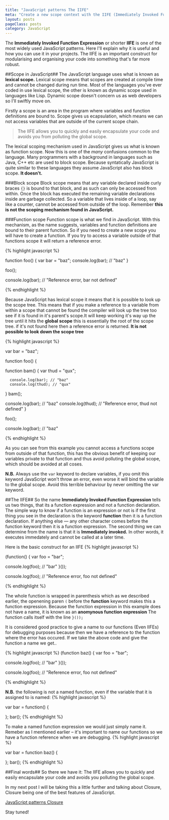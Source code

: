 ```yaml
---
title: "JavaScript patterns The IIFE"
meta: "Create a new scope context with the IIFE (Immediately Invoked Functiom Expression)"
layout: posts
pageClass: posts
category: JavaScript
---
```


The **Immediately Invoked Function Expression** or shorter **IIFE** is one of
the most widely used JavaScript patterns.  Here I'll explain why it is useful
and how you can use it in your projects.  The IIFE is an important construct
for modularising and organising your code into something that's far more robust.


##Scope in JavaScript##
The JavaScript language uses what is known as **lexical scope.**  Lexical scope means
that scopes are created at compile time and cannot be changed during run time.
Most of the languages you've ever coded in use lexical scope, the other is known
as dynamic scope used in languages like Lisp.  Dynamic scope doesn't concern us
as web developers so I'll swiftly move on.

Firstly a scope is an area in the program where variables and function definitions
are bound to.  Scope gives us ecapsulation, which means we can not access variables
that are outside of the current scope chain.

> The IIFE allows you to quickly and easily encapsulate your code
> and avoids you from polluting the global scope.

The lexical scoping mechanism used in JavaScript gives us what is known as
function scope.  Now this is one of the *many* confusions common to the language. 
Many programmers with a background in languages such as Java, C++ etc are used to
block scope.  Because syntatically JavaScript is quite similar to these languages
they assume JavaScript also has block scope.  **It doesn't.**

###Block scope
Block scope means that any variable declared inside curly braces `{}` is bound
to that block, and as such can only be accessed from within.  Once the
block has executed the remaining variable declarations inside are garbage 
collected.
So a variable that lives inside of a loop, say like a counter, cannot be accessed
from outside of the loop.  Remember **this is not the scoping mechanism found in
JavaScript.**


###Function scope
Function scope is what we find in JavaScript.  With this mechanism, as the name
suggests, variables and function definitions are bound to their parent function.
So if you need to create a new scope you will have to create a function.
If you try to access a variable outside of that functions scope it will return a
reference error.

{% highlight javascript %}

function foo() {
   var bar = "baz";
   console.log(bar); // "baz"
}

foo();

console.log(bar); // "Reference error, bar not defined"

{% endhighlight %}

Because JavaScript has lexical scope it means that it is possible to look up the 
scope tree.
This means that if you make a reference to a variable from within a scope that 
cannot be found the compiler will look up the tree too see if it is found in it's 
parent's scope.It will keep working it's way up the tree until it hits the **global 
scope** this is essentially the root of the scope tree. if it's not found here 
then a reference error is returned.  **It is not possible to look down the scope tree**

{% highlight javascript %}

var bar = "baz";

function foo() {

   function bam() {
      var thud = "qux";
      
      console.log(bar); // "baz"
      console.log(thud); // "qux"
   }
   bam();

   console.log(bar); // "baz"
   console.log(thud); // "Reference error, thud not defined"
}

foo();

console.log(bar); // "baz"

{% endhighlight %}

As you can see from this example you cannot access a functions scope from outside
of that function, this has the obvious benefit of keeping our variables private
to that function and thus avoid polluting the global scope, which should be
avoided at all coses.

**N.B.** Always use the `var` keyword to declare variables, if you omit this keyword
JavaScript won't throw an error, even worse it will bind the variable to the 
global scope.  Avoid this terrible behaviour by never omitting the var keyword.

##The IIFE##
So the name **Immediately Invoked Function Expression** tells us two things, that
its a function expression and not a function declaration.  The simple way to know
if a function is an expression or not is if the first thing you see in the declaration
is the keyword **function** then it is a function declaration. If anything else 
&mdash; any other character comes before the function keyword then it is a 
function expression.
The second thing we can determine from the name is that it is **Immediately invoked.**
In other words, it executes immedately and cannot be called at a later time.

Here is the basic construct for an IIFE
{% highlight javascript %}

(function() {
   var foo = "bar";

   console.log(foo); // "bar"
}());

console.log(foo); // "Reference error, foo not defined"

{% endhighlight %}

The whole function is wrapped in parenthesis which as we described earlier, the 
openening paren `(` before the **function** keyword makes this a function expression.
Because the function expression in this example does not have a name, it is known as an
**anomynous function expression** 
The function calls itself with the line `}());`

It is considered good practice to give a name to our functions (Even IIFEs)
for debugging purposes because then we have a reference to the function where
the error has occured.  If we take the above code and give the function a name
we get..

{% highlight javascript %}
(function baz() {
   var foo = "bar";

   console.log(foo); // "bar"
}());

console.log(foo); // "Reference error, foo not defined"

{% endhighlight %}

**N.B.**  the following is not a named function, even if the variable that it
is assigned to is named:
{% highlight javascript %}

var bar = function() {
   
};
bar();
{% endhighlight %}

To make a named function expression we would just simply name it. Remeber as I 
mentioned earlier &ndash; it's important to name our functions so we have a
function reference when we are debugging.
{% highlight javascript %}

var bar = function baz() {
   
};
bar();
{% endhighlight %}

##Final words##
So there we have it: The IIFE allows you to quickly and easily encapsulate your 
code and avoids you polluting the global scope.

In my next post I will be taking this a little further and talking about 
Closure, Closure being one of the best features of JavaScript.

[JavaScript patterns Closure](http://rbrtsmith.com/2015/02/javascript-patterns-closure/)

Stay tuned!
